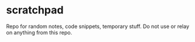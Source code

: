 # scratchpad
Repo for random notes, code snippets, temporary stuff. Do not use or relay on anything from this repo.
